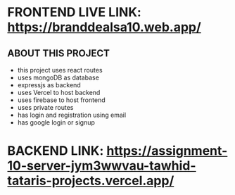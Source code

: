 # FRONTEND LIVE LINK: https://branddealsa10.web.app/

## ABOUT THIS PROJECT

- this project uses react routes
- uses mongoDB as database
- expressjs as backend
- uses Vercel to host backend
- uses firebase to host frontend
- uses private routes
- has login and registration using email
- has google login or signup

# BACKEND LINK: https://assignment-10-server-jym3wwvau-tawhid-tataris-projects.vercel.app/
